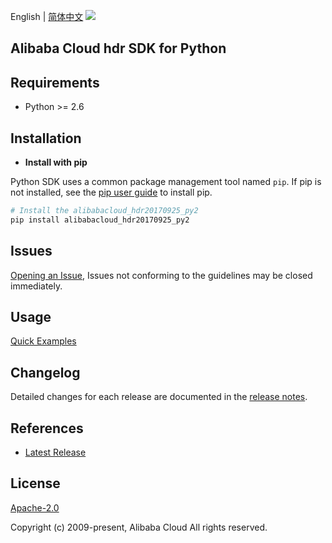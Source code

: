 English | [简体中文](README-CN.md)
![](https://aliyunsdk-pages.alicdn.com/icons/AlibabaCloud.svg)

## Alibaba Cloud hdr SDK for Python

## Requirements

- Python >= 2.6

## Installation

- **Install with pip**

Python SDK uses a common package management tool named `pip`. If pip is not installed, see the [pip user guide](https://pip.pypa.io/en/stable/installing/ "pip User Guide") to install pip.

```bash
# Install the alibabacloud_hdr20170925_py2
pip install alibabacloud_hdr20170925_py2
```

## Issues

[Opening an Issue](https://github.com/aliyun/alibabacloud-sdk/issues/new), Issues not conforming to the guidelines may be closed immediately.

## Usage

[Quick Examples](https://github.com/aliyun/alibabacloud-python2-sdk/blob/master/docs/0-Usage-EN.md#quick-examples)

## Changelog

Detailed changes for each release are documented in the [release notes](./ChangeLog.md).

## References

- [Latest Release](https://github.com/aliyun/alibabacloud-sdk/tree/master/python)

## License

[Apache-2.0](http://www.apache.org/licenses/LICENSE-2.0)

Copyright (c) 2009-present, Alibaba Cloud All rights reserved.
